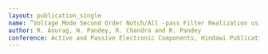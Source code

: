 ```yaml
---
layout: publication_single
name: ”Voltage Mode Second Order Notch/All -pass Filter Realization using OTRA”
author: R. Anurag, N. Pandey, R. Chandra and R. Pandey
conference: Active and Passive Electronic Components, Hindawi Publications (submitted)
---
```

